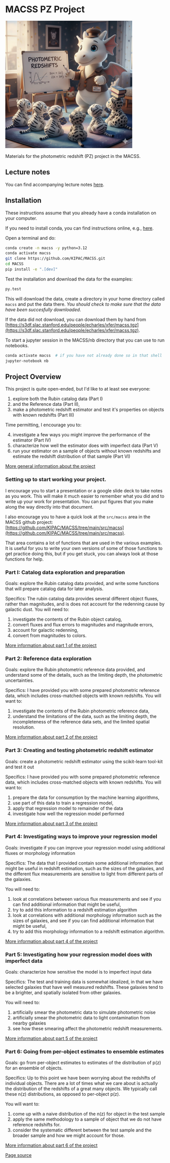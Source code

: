 # MACSS PZ Project

<img src="./images/PZ.jpeg" height="400">

Materials for the photometric redshift (PZ) project in the MACSS.

## Lecture notes

You can find accompanying lecture notes [here](https://docs.google.com/presentation/d/1QsfjYt2fiOyNml7GlGNttCo2a4OBmEKFWw-qN9L57dI/edit?usp=sharing).


## Installation

These instructions assume that you already have a conda installation on your computer.

If you need to install conda, you can find instructions online, e.g., [here](https://www.anaconda.com/docs/getting-started/miniconda/install).

Open a terminal and do:

```bash
conda create -n macss -y python=3.12
conda activate macss
git clone https://github.com/KIPAC/MACSS.git
cd MACSS
pip install -e ".[dev]"
```


Test the installation and download the data for the examples:

```bash
py.test
```

This will download the data, create a directory in your home directory called `macss` and put the data there.
*You should check to make sure that the data have been succesfully downloaded*.

If the data did not download, you can download them by hand from [https://s3df.slac.stanford.edu/people/echarles/xfer/macss.tgz](https://s3df.slac.stanford.edu/people/echarles/xfer/macss.tgz).



To start a jupyter session in the MACSS/nb directory that you can use
to run notebooks.

```bash
conda activate macss  # if you have not already done so in that shell
jupyter-notebook nb
```


## Project Overview


This project is quite open-ended, but I'd like to at least see everyone:

1. explore both the Rubin catalog data (Part I)
2.  and the Reference data (Part II),
3. make a photometric redshift estimator and test it's properties on objects with known redshifts (Part III)

Time permitting, I encourage you to: 

4. investigate a few ways you might improve the performance of the estimator (Part IV)
5. characterize how well the estimator does with imperfect data (Part V)
6. run your estimator on a sample of objects without known redshifts and estimate the redshift distribution of that sample (Part VI)

[More general information about the project](./intro.md)



### Setting up to start working your project.

I encourage you to start a presentation or a google slide deck to take
notes as you work.   This will make it much easier to remember what
you did and to write up your work for presentation.   You can put
figures that you make along the way directly into that document.


I also encourage you to have a quick look at the `src/macss` area in the MACSS
github project:
[https://github.com/KIPAC/MACSS/tree/main/src/macss](https://github.com/KIPAC/MACSS/tree/main/src/macss).

That area contains a lot of functions that are used in the various
examples.   It is useful for you to write your own versions of some of
those functions to get practice doing this, but if you get stuck, you
can always look at those functions for help.



### Part I: Catalog data exploration and preparation

Goals: explore the Rubin catalog data provided, and write some functions that will prepare catalog data for later analysis.

Specifics:  The rubin catalog data provides several different object fluxes, rather than magnitudes, and is does not account for the redenning cause by galactic dust.
You will need to:

1. investigate the contents of the Rubin object catalog,
2. convert fluxes and flux errors to magnitudes and magnitude errors,
3. account for galactic redenning,
4. convert from magnitudes to colors.

[More information about part 1 of the project](./part_1.md)


### Part 2: Reference data exploration 

Goals: explore the Rubin photometric reference data provided, and understand some of the details, such as the limiting depth, the photometric uncertainties.

Specifics: I have provided you with some prepared photometric reference data, which includes cross-matched objects with known redshifts.   You will want to:

1. investigate the contents of the Rubin photometric reference data,
2. understand the limitations of the data, such as the limiting depth, the incompleteness of the reference data sets, and the limited spatial resolution.

[More information about part 2 of the project](./part_2.md)



### Part 3: Creating and testing photometric redshift estimator

Goals: create a photometric redshift estimator using the scikit-learn tool-kit and test it out

Specifics: I have provided you with some prepared photometric reference data, which includes cross-matched objects with known redshifts.   You will want to:

1. prepare the data for consumption by the machine learning algorithms, 
2. use part of this data to train a regression model, 
3. apply that regression model to remainder of the data
4. investigate how well the regression model performed

[More information about part 3 of the project](./part_3.md)




### Part 4: Investigating ways to improve your regression model


Goals: investigate if you can improve your regression model using additional fluxes or morphology information 

Specifics: The data that I provided contain some additional information that might be useful in redshift estimation, such as the sizes of the galaxies, and the different flux measurements are sensitive to light from different parts of the galaxies.

You will need to:

1. look at correlations between various flux measurements and see if you can find additional information that might be useful,
2. try to add this information to a redshift estimation algorithm
3. look at correlations with additional morphology information such as the sizes of galaxies, and see if you can find additional information that might be useful,
4. try to add this morphology information to a redshift estimation algorithm.


[More information about part 4 of the project](./part_4.md)



### Part 5: Investigating how your regression model does with imperfect data

Goals: characterize how sensitive the model is to imperfect input data 

Specifics:  The test and training data is somewhat idealized, in that
we have selected galaxies that have well measured redshifts.  These
galaxies tend to be a brighter, and spatially isolated from other
galaxies.


You will need to:

1. artificially smear the photometric data to simulate photometric noise
2. artificially smear the photometric data to light contamination
   from nearby galaxies
3. see how these smearing affect the photometric redshift measurements.



[More information about part 5 of the project](./part_5.md)



### Part 6: Going from per-object estimates to ensemble estimates

Goals: go from per-object estimates to estimates of the distribution
of p(z) for an ensemble of objects. 

Specifics: Up to this point we have been worrying about the redshifts
of individual objects.  There are a lot of times what we care about is
actually the distribution of the redshifts of a great many objects.
We typically call these n(z) distributions, as opposed to per-object p(z).

You will want to: 

1. come up with a naive distribution of the n(z) for object in the
   test sample
2. apply the same methodology to a sample of object that we do not have reference redshifts for.
3. consider the systematic different between the test sample and the
   broader sample and how we might account for those.

[More information about part 6 of the project](./part_6.md)


[Page source](https://github.com/kipac/macss)

<!--  LocalWords:  macss scikit-learn
 -->
